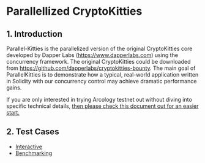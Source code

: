 # Parallellized CryptoKitties

## 1. Introduction

Parallel-Kitties is the parallelized version of the original CryptoKitties core developed by Dapper Labs (https://www.dapperlabs.com) using the concurrency framework.
The original CryptoKitties could be downloaded from https://github.com/dapperlabs/cryptokitties-bounty. The main goal of ParallelKitties is to demonstrate how a typical, 
real-world application written in Solidity with our concurrency control may achieve dramatic performance gains.

If you are only interested in trying Arcology testnet out without diving into specific technical details, [then please check this document out for an easier start.](./parallel-kitties-test-scripts.md)

## 2. Test Cases

- [Interactive](/doc/pk-interactive.md)
- [Benchmarking](/doc/pk-benchmarking.md)
